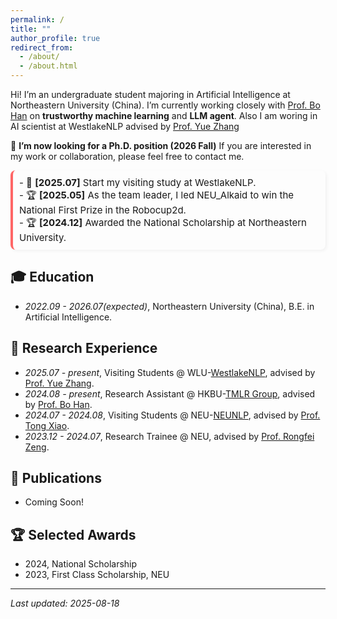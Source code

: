 ```yaml
---
permalink: /
title: ""
author_profile: true
redirect_from: 
  - /about/
  - /about.html
---
```


Hi! I’m an undergraduate student majoring in Artificial Intelligence at Northeastern University (China). I’m currently working closely with [Prof. Bo Han](https://bhanml.github.io/) on **trustworthy machine learning** and **LLM agent**. Also I am woring in AI scientist at WestlakeNLP advised by [Prof. Yue Zhang](https://frcchang.github.io/)

📢 **I’m now looking for a Ph.D. position (2026 Fall)** 
If you are interested in my work or collaboration, please feel free to contact me.

<div style="max-height: 150px; overflow-y: auto; padding-right: 10px; border-left: 4px solid #f66; background-color: #fdfdfd; padding: 10px; border-radius: 8px; box-shadow: 2px 2px 5px rgba(0,0,0,0.05); font-size: 15px;">
- 💼 <strong>[2025.07]</strong> Start my visiting study at WestlakeNLP. <br>
- 🏆 <strong>[2025.05]</strong> As the team leader, I led NEU_Alkaid to win the National First Prize in the Robocup2d. <br>
- 🏆 <strong>[2024.12]</strong> Awarded the National Scholarship at Northeastern University.<br>
</div>


## 🎓 Education 
- *2022.09 - 2026.07(expected)*, Northeastern University (China), B.E. in Artificial Intelligence.


## 💼 Research Experience
- *2025.07 - present*, Visiting Students @ WLU-[WestlakeNLP](https://westlakenlp.com/), advised by [Prof. Yue Zhang](https://frcchang.github.io/).
- *2024.08 - present*, Research Assistant @ HKBU-[TMLR Group](https://bhanml.github.io/group.html), advised by [Prof. Bo Han](https://bhanml.github.io/).
- *2024.07 - 2024.08*, Visiting Students @ NEU-[NEUNLP](http://team.neu.edu.cn/NEUNLPLab/en/index.htm), advised by [Prof. Tong Xiao](https://www.nlplab.com/members/~xiaotong.html).
- *2023.12 - 2024.07*, Research Trainee @ NEU, advised by [Prof. Rongfei Zeng](https://wingfeitsang.github.io/home/).

## 📄 Publications
- Coming Soon!


## 🏆 Selected Awards
- 2024, National Scholarship
- 2023, First Class Scholarship, NEU



<script type="text/javascript" id="clustrmaps" src="//clustrmaps.com/map_v2.js?d=Y2NagieNgNXg_ziPoAzSAsoGGQJtYJW8ZeAbPRArk8Q&cl=ffffff&w=a"></script>

---
*Last updated: 2025-08-18*
